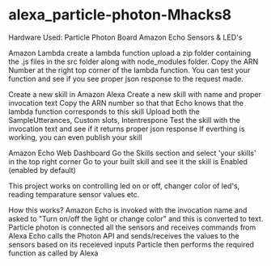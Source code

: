 # alexa_particle-photon-Mhacks8

Hardware Used:
Particle Photon Board
Amazon Echo
Sensors & LED's

Amazon Lambda 
  create a lambda function
  upload a zip folder containing the .js files in the src folder along with node_modules folder.
  Copy the ARN Number at the right top corner of the lambda function.
  You can test your function and see if you see proper json response to the request made.

Create a new skill in Amazon Alexa
  Create a new skill with name and proper invocation text
  Copy the ARN number so that that Echo knows that the lambda function corresponds to this skill
  Upload both the SampleUtterances, Custom slots, Intentrespone
  Test the skill with the invocation text and see if it returns proper json response
  If everthing is working, you can even publish your skill
  
Amazon Echo Web Dashboard
  Go the Skills section and select 'your skills' in the top right corner
  Go to your built skill and see it the skill is Enabled (enabled by default)
  
This project works on controlling led on or off, changer color of led's, reading temparature sensor values etc.

How this works?
  Amazon Echo is invoked with the invocation name and asked to "Turn on/off the light or change color" and this is converted to text.
  Particle photon is connected all the sensors and receives commands from Alexa
  Echo calls the Photon API and sends/receives the values to the sensors based on its receieved inputs
  Particle then performs the required function as called by Alexa

